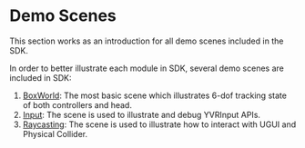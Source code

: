 # Demo Scenes

This section works as an introduction for all demo scenes included in the SDK.

In order to better illustrate each module in SDK, several demo scenes are included in SDK:

1. [BoxWorld](./DemoScenes/BoxWorld.md): The most basic scene which illustrates 6-dof tracking state of both controllers and head.
2. [Input](./DemoScenes/Input.md): The scene is used to illustrate and debug YVRInput APIs.
3. [Raycasting](./DemoScenes/Raycasting.md): The scene is used to illustrate how to interact with UGUI and Physical Collider.